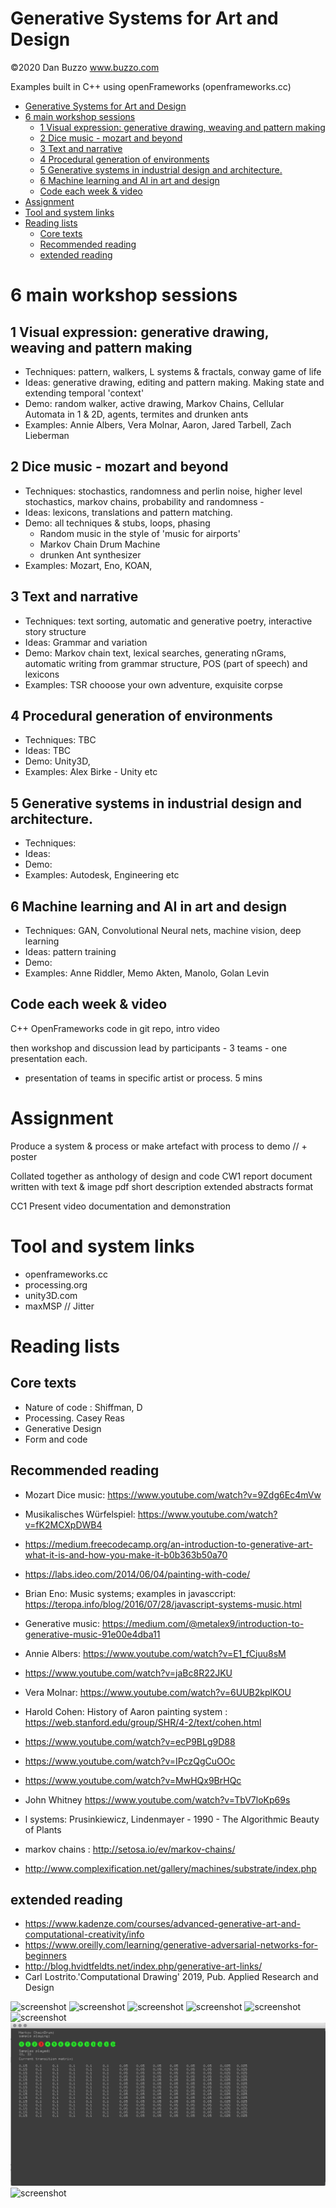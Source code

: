 # Generative Systems for Art and Design
©2020 Dan Buzzo
www.buzzo.com

 Examples built in C++ using openFrameworks (openframeworks.cc)
- [Generative Systems for Art and Design](#generative-systems-for-art-and-design)
- [6 main workshop sessions](#6-main-workshop-sessions)
  - [1 Visual expression: generative drawing, weaving and pattern making](#1-visual-expression-generative-drawing-weaving-and-pattern-making)
  - [2 Dice music - mozart and beyond](#2-dice-music---mozart-and-beyond)
  - [3 Text and narrative](#3-text-and-narrative)
  - [4 Procedural generation of environments](#4-procedural-generation-of-environments)
  - [5 Generative systems in industrial design and architecture.](#5-generative-systems-in-industrial-design-and-architecture)
  - [6 Machine learning and AI in art and design](#6-machine-learning-and-ai-in-art-and-design)
  - [Code each week & video](#code-each-week--video)
- [Assignment](#assignment)
- [Tool and system links](#tool-and-system-links)
- [Reading lists](#reading-lists)
  - [Core texts](#core-texts)
  - [Recommended reading](#recommended-reading)
  - [extended reading](#extended-reading)
# 6 main workshop sessions

## 1 Visual expression: generative drawing, weaving and pattern making

* Techniques: pattern, walkers, L systems & fractals, conway game of life
* Ideas: generative drawing, editing and pattern making. Making state and extending temporal 'context'
* Demo: random walker, active drawing, Markov Chains, Cellular Automata in 1 & 2D, agents, termites and drunken ants
* Examples: Annie Albers, Vera Molnar, Aaron, Jared Tarbell, Zach Lieberman

## 2 Dice music - mozart and beyond

* Techniques: stochastics, randomness and perlin noise, higher level stochastics, markov chains, probability and randomness - 
* Ideas: lexicons, translations and pattern matching.
* Demo: all techniques & stubs, loops, phasing
  * Random music in the style of 'music for airports'
  * Markov Chain Drum Machine
  * drunken Ant synthesizer
* Examples: Mozart, Eno, KOAN,

## 3 Text and narrative

* Techniques: text sorting, automatic and generative poetry, interactive story structure
* Ideas: Grammar and variation
* Demo: Markov chain text, lexical searches, generating nGrams, automatic writing from grammar structure, POS (part of speech) and lexicons
* Examples: TSR chooose your own adventure, exquisite corpse

## 4 Procedural generation of environments

* Techniques: TBC
* Ideas: TBC
* Demo: Unity3D, 
* Examples: Alex Birke - Unity etc

## 5 Generative systems in industrial design and architecture.

* Techniques:
* Ideas:
* Demo:
* Examples: Autodesk, Engineering etc

## 6 Machine learning and AI in art and design

* Techniques: GAN, Convolutional Neural nets, machine vision, deep learning
* Ideas:  pattern training
* Demo:
* Examples: Anne Riddler, Memo Akten, Manolo, Golan Levin

## Code each week & video 

C++ OpenFrameworks code in git repo, intro video

then workshop and discussion lead by participants - 3 teams - one presentation each. 
 - presentation of teams in specific artist or process. 5 mins


# Assignment

Produce a system & process or make artefact with process to demo // + poster

Collated together as anthology of design and code
CW1 report document written with text & image pdf short description
extended abstracts format

CC1 Present video documentation and demonstration

# Tool and system links

* openframeworks.cc
* processing.org
* unity3D.com
* maxMSP // Jitter

# Reading lists

## Core texts
* Nature of code : Shiffman, D
* Processing. Casey Reas
* Generative Design
* Form and code

## Recommended reading

* Mozart Dice music: https://www.youtube.com/watch?v=9Zdg6Ec4mVw
* Musikalisches Würfelspiel: https://www.youtube.com/watch?v=fK2MCXpDWB4
* https://medium.freecodecamp.org/an-introduction-to-generative-art-what-it-is-and-how-you-make-it-b0b363b50a70
* https://labs.ideo.com/2014/06/04/painting-with-code/

* Brian Eno: Music systems; examples in javasccript: https://teropa.info/blog/2016/07/28/javascript-systems-music.html
* Generative music: https://medium.com/@metalex9/introduction-to-generative-music-91e00e4dba11

* Annie Albers: https://www.youtube.com/watch?v=E1_fCjuu8sM
* https://www.youtube.com/watch?v=jaBc8R22JKU

* Vera Molnar: https://www.youtube.com/watch?v=6UUB2kplKOU
* Harold Cohen: History of Aaron painting system : https://web.stanford.edu/group/SHR/4-2/text/cohen.html
* https://www.youtube.com/watch?v=ecP9BLg9D88
* https://www.youtube.com/watch?v=IPczQgCuOOc
* https://www.youtube.com/watch?v=MwHQx9BrHQc

* John Whitney https://www.youtube.com/watch?v=TbV7loKp69s
* l systems: Prusinkiewicz, Lindenmayer - 1990 - The Algorithmic Beauty of Plants

* markov chains : http://setosa.io/ev/markov-chains/

* http://www.complexification.net/gallery/machines/substrate/index.php


## extended reading

* https://www.kadenze.com/courses/advanced-generative-art-and-computational-creativity/info
* https://www.oreilly.com/learning/generative-adversarial-networks-for-beginners
* http://blog.hvidtfeldts.net/index.php/generative-art-links/
* Carl Lostrito.'Computational Drawing' 2019, Pub. Applied Research and Design


![screenshot](session_1_visual_expression/activeDrawing/screenshot-activeDrawing.png)
![screenshot](session_1_visual_expression/cellularAutomata/screenshot-CA3.png)
![screenshot](session_1_visual_expression/randomWalker/screenshot-randomWalker.png)
![screenshot](session_1_visual_expression/colorPalettes/screenshot-colorPalettes.png)
![screenshot](session_1_visual_expression/drunkenAnt/screenshot-drunkenAnt.png)
![screenshot](session_2_dice_music/randomAudio/screenshot-randomAudio.png)
![screenshot](session_2_dice_music/markovChainDrum/screenshot-markovChainDrum.png)
![screenshot](session_3_text/automaticWriting/screenshot-automaticWriting.png)

